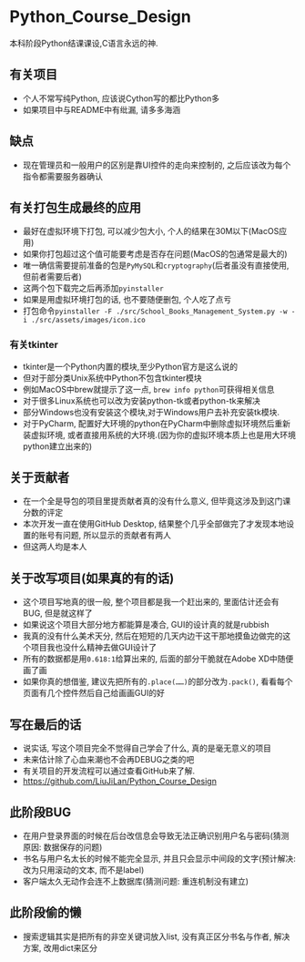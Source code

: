 # Python_Course_Design
本科阶段Python结课课设,C语言永远的神.

## 有关项目
- 个人不常写纯Python, 应该说Cython写的都比Python多
- 如果项目中与README中有纰漏, 请多多海涵

## 缺点
- 现在管理员和一般用户的区别是靠UI控件的走向来控制的, 之后应该改为每个指令都需要服务器确认

## 有关打包生成最终的应用
- 最好在虚拟环境下打包, 可以减少包大小, 个人的结果在30M以下(MacOS应用)
- 如果你打包超过这个值可能要考虑是否存在问题(MacOS的包通常是最大的)
- 唯一确信需要提前准备的包是`PyMySQL`和`cryptography`(后者虽没有直接使用, 但前者需要后者)
- 这两个包下载完之后再添加`pyinstaller`
- 如果是用虚拟环境打包的话, 也不要随便删包, 个人吃了点亏
- 打包命令`pyinstaller -F ./src/School_Books_Management_System.py -w -i ./src/assets/images/icon.ico`

### 有关tkinter
- tkinter是一个Python内置的模块,至少Python官方是这么说的
- 但对于部分类Unix系统中Python不包含tkinter模块
- 例如MacOS中brew就提示了这一点, `brew info python`可获得相关信息
- 对于很多Linux系统也可以改为安装python-tk或者python-tk来解决
- 部分Windows也没有安装这个模块,对于Windows用户去补充安装tk模块.
- 对于PyCharm, 配置好大环境的python在PyCharm中删除虚拟环境然后重新装虚拟环境, 或者直接用系统的大环境.(因为你的虚拟环境本质上也是用大环境python建立出来的)

## 关于贡献者
- 在一个全是导包的项目里提贡献者真的没有什么意义, 但毕竟这涉及到这门课分数的评定
- 本次开发一直在使用GitHub Desktop, 结果整个几乎全部做完了才发现本地设置的账号有问题, 所以显示的贡献者有两人
- 但这两人均是本人

## 关于改写项目(如果真的有的话)
- 这个项目写地真的很一般, 整个项目都是我一个赶出来的, 里面估计还会有BUG, 但是就这样了
- 如果说这个项目大部分地方都能算是凑合, GUI的设计真的就是rubbish
- 我真的没有什么美术天分, 然后在短短的几天内边干这干那地摸鱼边做完的这个项目我也没什么精神去做GUI设计了
- 所有的数据都是用`0.618:1`给算出来的, 后面的部分干脆就在Adobe XD中随便画了画
- 如果你真的想借鉴, 建议先把所有的`.place(……)`的部分改为`.pack()`, 看看每个页面有几个控件然后自己给画画GUI的好

## 写在最后的话
- 说实话, 写这个项目完全不觉得自己学会了什么, 真的是毫无意义的项目
- 未来估计除了心血来潮也不会再DEBUG之类的吧
- 有关项目的开发流程可以通过查看GitHub来了解.
- https://github.com/LiuJiLan/Python_Course_Design

## 此阶段BUG
- 在用户登录界面的时候在后台改信息会导致无法正确识别用户名与密码(猜测原因: 数据保存的问题)
- 书名与用户名太长的时候不能完全显示, 并且只会显示中间段的文字(预计解决: 改为只用滚动的文本, 而不是label)
- 客户端太久无动作会连不上数据库(猜测问题: 重连机制没有建立)

## 此阶段偷的懒
- 搜索逻辑其实是把所有的非空关键词放入list, 没有真正区分书名与作者, 解决方案, 改用dict来区分
